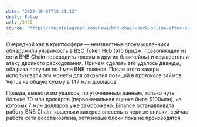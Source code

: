 ```yaml
---
date: "2022-10-07T12:31:12"
draft: False
url: /3470
source: "https://cointelegraph.com/news/bnb-chain-back-online-after-suspension-due-to-a-cross-chain-exploit"
---
```


Очередной хак в криптосфере — неизвестные злоумышленники обнаружили уязвимость в BSC Token Hub (это бридж, позволяющий из сети BNB Chain переводить токены в другие блокчейны) и осуществили атаку двойного расходования. Причем сделать это удалось дважды, оба раза получив по 1 млн BNB токенов. После этого хакеры использовали эти монеты для открытия позиций в протоколе займов Venus на общую сумму в 147 млн долларов.

Правда, вывести им удалось, по уточненным данным, только чуть больше 70 млн долларов (первоначальная оценка была $100млн), из которых 7 млн долларов уже заморожено. Binance останавливала работу BNB Chain, кошельки хакеров внесены в черные списки, сейчас работа сети восстановлена, хотя новые блоки пока не производятся.
